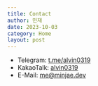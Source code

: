 ```yaml
---
title: Contact
author: 민재
date: 2023-10-03
category: Home
layout: post
---
```


* Telegram: [t.me/alvin0319](https://t.me/alvin0319)
* KakaoTalk: [alvin0319](https://open.kakao.com/me/alvin0319)
* E-Mail: [me@minjae.dev](mailto:me@minjae.dev)
